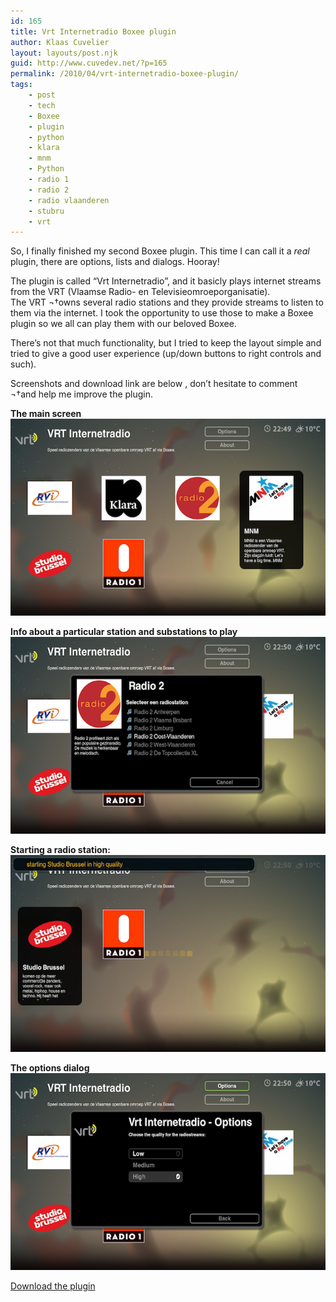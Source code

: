 ```yaml
---
id: 165
title: Vrt Internetradio Boxee plugin
author: Klaas Cuvelier
layout: layouts/post.njk
guid: http://www.cuvedev.net/?p=165
permalink: /2010/04/vrt-internetradio-boxee-plugin/
tags:
    - post
    - tech
    - Boxee
    - plugin
    - python
    - klara
    - mnm
    - Python
    - radio 1
    - radio 2
    - radio vlaanderen
    - stubru
    - vrt
---
```


So, I finally finished my second Boxee plugin. This time I can call it a _real_ plugin, there are options, lists and dialogs. Hooray!

The plugin is called &#8220;Vrt Internetradio&#8221;, and it basicly plays internet streams from the VRT (Vlaamse Radio- en Televisieomroeporganisatie).  
The VRT ¬†owns several radio stations and they provide streams to listen to them via the internet. I took the opportunity to use those to make a Boxee plugin so we all can play them with our beloved Boxee.

There&#8217;s not that much functionality, but I tried to keep the layout simple and tried to give a good user experience (up/down buttons to right controls and such).

Screenshots and download link are below , don&#8217;t hesitate to comment ¬†and help me improve the plugin.

**The main screen**  
![The main screen](/public/2010/04/vrt_boxee_main.png)

**Info about a particular station and substations to play**
![Station info](/public/2010/04/vrt_boxee_station.png)

**Starting a radio station:**
![Starting a radio station](/public/2010/04/vrt_boxee_play.png)

**The options dialog**
![The options dialog](/public/2010/04/vrt_boxee_options.png)

[Download the plugin](/public/2010/04/vrtradio.zip)
